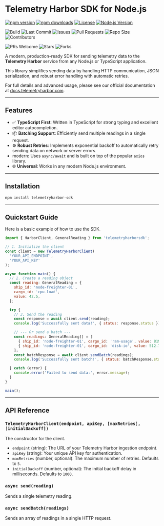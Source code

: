 # Telemetry Harbor SDK for Node.js

<!-- Telemetry Harbor JavaScript SDK Badges -->

<!-- npm -->
[![npm version](https://img.shields.io/npm/v/telemetryharbor-sdk.svg)](https://www.npmjs.com/package/telemetryharbor-sdk)
[![npm downloads](https://img.shields.io/npm/dm/telemetryharbor-sdk.svg)](https://www.npmjs.com/package/telemetryharbor-sdk)
[![License](https://img.shields.io/npm/l/telemetryharbor-sdk.svg)](https://github.com/TelemetryHarbor/harbor-sdk-js/blob/main/LICENSE)
[![Node.js Version](https://img.shields.io/node/v/telemetryharbor-sdk.svg)](https://nodejs.org)

<!-- GitHub -->
![Build](https://github.com/TelemetryHarbor/harbor-sdk-js/actions/workflows/publish-to-npm.yml/badge.svg)
![Last Commit](https://img.shields.io/github/last-commit/TelemetryHarbor/harbor-sdk-js.svg)
![Issues](https://img.shields.io/github/issues/TelemetryHarbor/harbor-sdk-js.svg)
![Pull Requests](https://img.shields.io/github/issues-pr/TelemetryHarbor/harbor-sdk-js.svg)
![Repo Size](https://img.shields.io/github/repo-size/TelemetryHarbor/harbor-sdk-js.svg)
![Contributors](https://img.shields.io/github/contributors/TelemetryHarbor/harbor-sdk-js.svg)

<!-- Fun / Community -->
![PRs Welcome](https://img.shields.io/badge/PRs-welcome-brightgreen.svg)
![Stars](https://img.shields.io/github/stars/TelemetryHarbor/harbor-sdk-js.svg?style=social)
![Forks](https://img.shields.io/github/forks/TelemetryHarbor/harbor-sdk-js.svg?style=social)

A modern, production-ready SDK for sending telemetry data to the **Telemetry Harbor** service from any Node.js or TypeScript application.

This library simplifies sending data by handling HTTP communication, JSON serialization, and robust error handling with automatic retries.

For full details and advanced usage, please see our official documentation at [docs.telemetryharbor.com](https://docs.telemetryharbor.com).

***

## Features

* ✅ **TypeScript First**: Written in TypeScript for strong typing and excellent editor autocompletion.
* 📦 **Batching Support**: Efficiently send multiple readings in a single request.
* ⚙️ **Robust Retries**: Implements exponential backoff to automatically retry sending data on network or server errors.
* modern: Uses `async/await` and is built on top of the popular `axios` library.
* 🌐 **Universal**: Works in any modern Node.js environment.

***

## Installation

```bash
npm install telemetryharbor-sdk
```

***

## Quickstart Guide

Here is a basic example of how to use the SDK.

```javascript
import { HarborClient, GeneralReading } from 'telemetryharborsdk';

// 1. Initialize the client
const client = new TelemetryHarborClient(
  'YOUR_API_ENDPOINT',
  'YOUR_API_KEY'
);

async function main() {
  // 2. Create a reading object
  const reading: GeneralReading = {
    ship_id: 'node-freighter-01',
    cargo_id: 'cpu-load',
    value: 42.5,
  };

  try {
    // 3. Send the reading
    const response = await client.send(reading);
    console.log('Successfully sent data!', { status: response.status });

    // --- Or send a batch ---
    const readings: GeneralReading[] = [
      { ship_id: 'node-freighter-01', cargo_id: 'ram-usage', value: 8192 },
      { ship_id: 'node-freighter-01', cargo_id: 'disk-io', value: 512.7 },
    ];
    const batchResponse = await client.sendBatch(readings);
    console.log('Successfully sent batch!', { status: batchResponse.status });

  } catch (error) {
    console.error('Failed to send data:', error.message);
  }
}

main();
```

***

## API Reference

### `TelemetryHarborClient(endpoint, apiKey, [maxRetries], [initialBackoff])`

The constructor for the client.

* `endpoint` (string): The URL of your Telemetry Harbor ingestion endpoint.
* `apiKey` (string): Your unique API key for authentication.
* `maxRetries` (number, optional): The maximum number of retries. Defaults to `5`.
* `initialBackoff` (number, optional): The initial backoff delay in milliseconds. Defaults to `1000`.

### `async send(reading)`

Sends a single telemetry reading.

### `async sendBatch(readings)`

Sends an array of readings in a single HTTP request.

